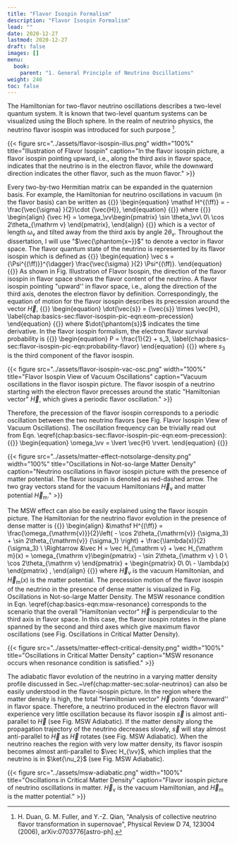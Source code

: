 ```yaml
---
title: "Flavor Isospin Formalism"
description: "Flavor Isospin Formalism"
lead: ""
date: 2020-12-27
lastmod: 2020-12-27
draft: false
images: []
menu:
  book:
    parent: "1. General Principle of Neutrino Oscillations"
weight: 240
toc: false
---
```


The Hamiltonian for two-flavor neutrino oscillations describes a two-level quantum system. It is known that two-level quantum systems can be visualized using the Bloch sphere. In the realm of neutrino physics, the neutrino flavor isospin was introduced for such purpose [^Duan2006b].

{{< figure src="../assets/flavor-isospin-illus.png" width="100%" title="Illustration of Flavor Isospin" caption="In the flavor isospin picture, a flavor isospin pointing upward, i.e., along the third axis in flavor space, indicates that the neutrino is in the electron flavor, while the downward direction indicates the other flavor, such as the muon flavor." >}}

Every two-by-two Hermitian matrix can be expanded in the quaternion basis. For example, the Hamiltonian for neutrino oscillations in vacuum (in the flavor basis) can be written as
{{<m>}}
\begin{equation}
\mathsf H^{(\ff)} = - \frac{\vec{\sigma} }{2}\cdot {\vec{H}},
\end{equation}
{{</m>}}
where
{{<m>}}
\begin{align}
{\vec H} =  \omega_\vv\begin{pmatrix}
 \sin \theta_\vv\\
0\\
\cos 2\theta_{\mathrm v}
\end{pmatrix},
\end{align}
{{</m>}}
which is a vector of length $\omega_{\mathrm v}$ and tilted away from the third axis by angle $2\theta_{\mathrm v}$.
Throughout the dissertation, I will use "$\vec{\phantom{x~}}$" to denote a vector in flavor space.
The flavor quantum state of the neutrino is represented by its flavor isospin which is defined as
{{<m>}}
\begin{equation}
    \vec s = {\Psi^{(\ff)}}^{\dagger} \frac{\vec{\sigma} }{2} \Psi^{(\ff)}.
\end{equation}
{{</m>}}
As shown in Fig. Illustration of Flavor Isospin, the direction of the flavor isospin in flavor space shows the flavor content of the neutrino. A flavor isospin pointing "upward'' in flavor space, i.e., along the direction of the third axis, denotes the electron flavor by definition.
Correspondingly, the equation of motion for the flavor isospin describes its precession around the vector $\vec{H}$,
{{<m>}}
\begin{equation}
\dot{\vec{s}} = {\vec{s}} \times \vec{H},
\label{chap:basics-sec:flavor-isospin-pic-eqn:eom-precession}
\end{equation}
{{</m>}}
where $\dot{\phantom{s}}$ indicates the time derivative.
In the flavor isospin formalism, the electron flavor survival probability is
{{<m>}}
\begin{equation}
P = \frac{1}{2} + s_3,
\label{chap:basics-sec:flavor-isospin-pic-eqn:probability-flavor}
\end{equation}
{{</m>}}
where $s_3$ is the third component of the flavor isospin.

{{< figure src="../assets/flavor-isospin-vac-osc.png" width="100%" title="Flavor Isospin View of Vacuum Oscillations" caption="Vacuum oscillations in the flavor isospin picture. The flavor isospin of a neutrino starting with the electron flavor precesses around the static \"Hamiltonian vector\" $\vec H$, which gives a periodic flavor oscillation." >}}


Therefore, the precession of the flavor isospin corresponds to a periodic oscillation between the two neutrino flavors (see Fig. Flavor Isospin View of Vacuum Oscillations).
The oscillation frequency can be trivially read out from Eqn. \eqref{chap:basics-sec:flavor-isospin-pic-eqn:eom-precession}:
{{<m>}}
\begin{equation}
\omega_\vv = \lvert \vec{H} \rvert.
\end{equation}
{{</m>}}


{{< figure src="../assets/matter-effect-notsolarge-density.png" width="100%" title="Oscillations in Not-so-large Matter Density" caption="Neutrino oscillations in flavor isospin picture with the presence of matter potential. The flavor isospin is denoted as red-dashed arrow. The two gray vectors stand for the vacuum Hamiltonians $\vec H_{\mathrm v}$ and matter potential $\vec H_{\mathrm m}$." >}}

The MSW effect can also be easily explained using the flavor isospin picture. The Hamiltonian for the neutrino flavor evolution in the presence of dense matter is
{{<m>}}
\begin{align}
    &\mathsf H^{(\ff)} =  \frac{\omega_{\mathrm{v}}}{2}\left( - \cos 2\theta_{\mathrm{v}} {\sigma_3} + \sin 2\theta_{\mathrm{v}} {\sigma_1} \right)   + \frac{\lambda(x)}{2} {\sigma_3} \\
    \Rightarrow &\vec H =  \vec H_{\mathrm v} + \vec H_{\mathrm m}(x)
     = \omega_{\mathrm v}\begin{pmatrix}
    - \sin 2\theta_{\mathrm v} \\
    0 \\
    \cos 2\theta_{\mathrm v}
    \end{pmatrix}   + \begin{pmatrix}
    0\\
    0\\
    - \lambda(x)
    \end{pmatrix}  ,
\end{align}
{{</m>}}
where $\vec H_{\mathrm v}$ is the vacuum Hamiltonian, and $\vec H_{\mathrm m}(x)$ is the matter potential. The precession motion of the flavor isospin of the neutrino in the presence of dense matter is visualized in Fig. Oscillations in Not-so-large Matter Density. The MSW resonance condition in Eqn. \eqref{chap:basics-eqn:msw-resonance} corresponds to the scenario that the overall "Hamiltonian vector" $\vec H$ is perpendicular to the third axis in flavor space. In this case, the flavor isospin rotates in the plane spanned by the second and third axes which give maximum flavor oscillations (see Fig. Oscillations in Critical Matter Density).

{{< figure src="../assets/matter-effect-critical-density.png" width="100%" title="Oscillations in Critical Matter Density" caption="MSW resonance occurs when resonance condition is satisfied." >}}


The adiabatic flavor evolution of the neutrino in a varying matter density profile discussed in Sec.~\ref{chap:matter-sec:solar-neutrinos} can also be easily understood in the flavor-isospin picture.
In the region where the matter density is high, the total "Hamiltonian vector" $\vec H$ points "downward'' in flavor space. Therefore, a neutrino produced in the electron flavor will experience very little oscillation because its flavor isospin $\vec s$ is almost anti-parallel to $\vec H$ (see Fig. MSW Adiabatic). If the matter density along the propagation trajectory of the neutrino decreases slowly, $\vec s$ will stay almost anti-parallel to $\vec H$ as $\vec H$ rotates (see Fig. MSW Adiabatic).
When the neutrino reaches the region with very low matter density, its flavor isospin becomes almost anti-parallel to $\vec H_{\vv}$, which implies that the neutrino is in $\ket{\nu_2}$ (see Fig. MSW Adiabatic).


{{< figure src="../assets/msw-adiabatic.png" width="100%" title="Oscillations in Critical Matter Density" caption="Flavor isospin picture of neutrino oscillations in matter. $\vec H_{\mathrm v}$ is the vacuum Hamiltonian, and $\vec H_{\mathrm m}$ is the matter potential." >}}



[^Duan2006b]: H. Duan, G. M. Fuller, and Y.-Z. Qian, "Analysis of collective neutrino flavor transformation in supernovae", Physical Review D 74, 123004 (2006), arXiv:0703776[astro-ph].